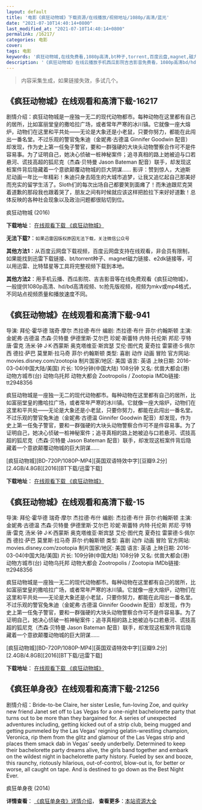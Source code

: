 ```yaml
---
layout: default
title: '电影《疯狂动物城》下载资源/在线播放/视频地址/1080p/高清/蓝光'
date: "2021-07-10T14:40:14+0800"
last_modified_at: "2021-07-10T14:40:14+0800"
permalink: /16217/
categories: 电影
cover:
tags: 电影
keywords: '疯狂动物城,在线免费看,1080p高清,bt种子,torrent,百度云盘,magnet,磁力链,迅雷下载资源'
description: '《疯狂动物城》在线云播放手机西瓜影院吉吉影音免费看，1080p高清bd/hd未删减完整版和tc抢先枪版，mkv/mp4格式，附带bt/torrent种子、magnet/磁力链、百度云盘、网盘资源迅雷下载链接'
---
```


>内容采集生成，如果链接失效，多试几个。


## 《疯狂动物城》在线观看和高清下载-16217

剧情介绍：疯狂动物城是一座独一无二的现代动物都市。每种动物在这里都有自己的居所，比如富丽堂皇的撒哈拉广场，或者常年严寒的冰川镇。它就像一座大熔炉，动物们在这里和平共处——无论是大象还是小老鼠，只要你努力，都能在此闯出一番名堂。不过乐观的警官兔朱迪（金妮弗·古德温 Ginnifer Goodwin 配音）却发现，作为史上第一任兔子警官，要和一群强硬的大块头动物警察合作可不是件容易事。为了证明自己，她决心侦破一桩神秘案件；追寻真相的路上她被迫与口若悬河、谎技高超的狐尼克（杰森·贝特曼 Jason Bateman 配音）联手，却发现这桩案件背后隐藏着一个意欲颠覆动物城的巨大阴谋…… 影评：赞到惊人，大迪斯尼动画一年比一年精彩！朱迪只身去陌生的大城市追梦，让我又追忆起自己那美好而充实的留学生活了。Sloth们的每次出场自己都要笑到面瘫了！而朱迪跟尼克哭着道歉的那段我也跟着哭了，朋友之间有时候就应该这样把脸拉下来好好道歉！总体反映的各种社会现象以及政治问题都很贴切到位。


疯狂动物城 (2016)

**下载地址**： [在线观看下载 《疯狂动物城》](https://www.btbtdy.me/btdy/dy2378.html) 


**无法下载?**：`如果迅雷因版权原因无法下载，关注微信公众号 `

**其他方法1**：从百度云网盘下载视频，百度云网盘支持在线观看，非会员有限制，如果能找到迅雷下载链接、bt/torrent种子、magnet磁力链接、e2dk链接等，可以用迅雷、比特彗星等工具将完整视频下载到本地。

**其他方法2**：用手机云播、西瓜影院、吉吉影音等在线免费观看《疯狂动物城》，一般提供1080p高清、hd/bd高清视频、tc抢先版视频，视频为mkv或mp4格式，不同站点视频质量和播放速度不同。


## 《疯狂动物城》在线观看和高清下载-941

导演: 拜伦·霍华德 瑞奇·摩尔 杰拉德·布什 编剧: 杰拉德·布什 菲尔·约翰斯顿 主演: 金妮弗·古德温 杰森·贝特曼 伊德里斯·艾尔巴 珍妮·斯蕾特 内特·托伦斯 邦尼·亨特 唐·雷克 汤米·钟 J·K·西蒙斯 奥克塔维亚·斯宾瑟 艾伦·图代克 夏奇拉 雷蒙德·S·佩尔西 德拉·萨巴 莫里斯·拉马奇 菲尔·约翰斯顿 类型: 喜剧 动作 动画 冒险 官方网站: movies.disney.com/zootopia 制片国家/地区: 美国 语言: 英语 上映日期: 2016-03-04(中国大陆/美国) 片长: 109分钟(中国大陆) 108分钟 又名: 优兽大都会(港) 动物方城市(台) 动物乌托邦 动物大都会 Zootropolis / Zootopia IMDb链接: tt2948356

疯狂动物城是一座独一无二的现代动物都市。每种动物在这里都有自己的居所，比如富丽堂皇的撒哈拉广场，或者常年严寒的冰川镇。它就像一座大熔炉，动物们在这里和平共处——无论是大象还是小老鼠，只要你努力，都能在此闯出一番名堂。不过乐观的警官兔朱迪（金妮弗·古德温 Ginnifer Goodwin 配音）却发现，作为史上第一任兔子警官，要和一群强硬的大块头动物警察合作可不是件容易事。为了证明自己，她决心侦破一桩神秘案件；追寻真相的路上她被迫与口若悬河、谎技高超的狐尼克（杰森·贝特曼 Jason Bateman 配音）联手，却发现这桩案件背后隐藏着一个意欲颠覆动物城的巨大阴谋……


[疯狂动物城][BD-720P/1080P-MP4][英国双语特效中字][豆瓣9.2分][2.4GB/4.8GB][2016][BT下载/迅雷下载]

**下载地址**： [在线观看下载 《疯狂动物城》](https://www.btdx8.com/torrent/zootopia_2016.html) 


## 《疯狂动物城》在线观看和高清下载-15

导演: 拜伦·霍华德 瑞奇·摩尔 杰拉德·布什 编剧: 杰拉德·布什 菲尔·约翰斯顿 主演: 金妮弗·古德温 杰森·贝特曼 伊德里斯·艾尔巴 珍妮·斯蕾特 内特·托伦斯 邦尼·亨特 唐·雷克 汤米·钟 J·K·西蒙斯 奥克塔维亚·斯宾瑟 艾伦·图代克 夏奇拉 雷蒙德·S·佩尔西 德拉·萨巴 莫里斯·拉马奇 菲尔·约翰斯顿 类型: 喜剧 动作 动画 冒险 官方网站: movies.disney.com/zootopia 制片国家/地区: 美国 语言: 英语 上映日期: 2016-03-04(中国大陆/美国) 片长: 109分钟(中国大陆) 108分钟 又名: 优兽大都会(港) 动物方城市(台) 动物乌托邦 动物大都会 Zootropolis / Zootopia IMDb链接: tt2948356

疯狂动物城是一座独一无二的现代动物都市。每种动物在这里都有自己的居所，比如富丽堂皇的撒哈拉广场，或者常年严寒的冰川镇。它就像一座大熔炉，动物们在这里和平共处——无论是大象还是小老鼠，只要你努力，都能在此闯出一番名堂。不过乐观的警官兔朱迪（金妮弗·古德温 Ginnifer Goodwin 配音）却发现，作为史上第一任兔子警官，要和一群强硬的大块头动物警察合作可不是件容易事。为了证明自己，她决心侦破一桩神秘案件；追寻真相的路上她被迫与口若悬河、谎技高超的狐尼克（杰森·贝特曼 Jason Bateman 配音）联手，却发现这桩案件背后隐藏着一个意欲颠覆动物城的巨大阴谋……


[疯狂动物城][BD-720P/1080P-MP4][英国双语特效中字][豆瓣9.2分][2.4GB/4.8GB][2016][BT下载/迅雷下载]

**下载地址**： [在线观看下载 《疯狂动物城》](https://www.btdx8.com/torrent/zootopia_2016.html) 


## 《疯狂单身夜》在线观看和高清下载-21256

剧情介绍：Bride-to-be Claire, her sister Leslie, fun-loving Zoe, and quirky new friend Janet set off to Las Vegas for a one-night bachelorette party that turns out to be more than they bargained for. A series of unexpected adventures including, getting kicked out of a strip club, being mugged and getting pummeled by the Las Vegas’ reigning gelatin-wrestling champion, Veronica, rip them from the glitz and glamour of the Las Vegas strip and places them smack dab in Vegas’ seedy underbelly. Determined to keep their bachelorette party dreams alive, the girls band together and embark on the wildest night in bachelorette party history. Fueled by sex and booze, this raunchy, riotously hilarious, out-of-control, blow-out is, for better or worse, all caught on tape. And is destined to go down as the Best Night Ever.


疯狂单身夜 (2014)

**详情查看**： [《疯狂单身夜》详情介绍](/movie/21256/)， **查看更多**：[本站资源大全](/movie/t/all/)

